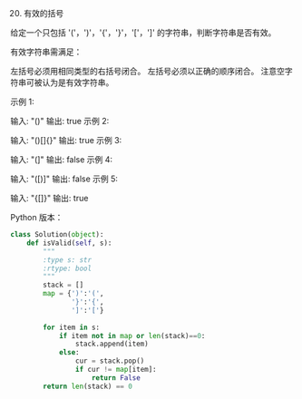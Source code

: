 20. 有效的括号

给定一个只包括 '('，')'，'{'，'}'，'['，']' 的字符串，判断字符串是否有效。

有效字符串需满足：

左括号必须用相同类型的右括号闭合。
左括号必须以正确的顺序闭合。
注意空字符串可被认为是有效字符串。

示例 1:

输入: "()"
输出: true
示例 2:

输入: "()[]{}"
输出: true
示例 3:

输入: "(]"
输出: false
示例 4:

输入: "([)]"
输出: false
示例 5:

输入: "{[]}"
输出: true

Python 版本：

```python
class Solution(object):
    def isValid(self, s):
        """
        :type s: str
        :rtype: bool
        """
        stack = []
        map = {')':'(', 
               '}':'{', 
               ']':'['}
        
        for item in s:
            if item not in map or len(stack)==0:
                stack.append(item)
            else:
                cur = stack.pop()
                if cur != map[item]:
                    return False
        return len(stack) == 0
```